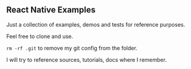 ## React Native Examples

Just a collection of examples, demos and tests for reference purposes.

Feel free to clone and use.

```rm -rf .git``` to remove my git config from the folder.

I will try to reference sources, tutorials, docs where I remember.

